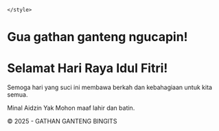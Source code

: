 
<html lang="id">
<head>
  
    </style>
</head>
<body>
    <div class="container">
       <h1>Gua gathan ganteng ngucapin!</h1>
        <h1>Selamat Hari Raya Idul Fitri!</h1>
        <p>Semoga hari yang suci ini membawa berkah dan kebahagiaan untuk kita semua.</p>
        <p>Minal Aidzin Yak Mohon maaf lahir dan batin.</p>
    </div>
    <div class="footer">
        <p>&copy; 2025 - GATHAN GANTENG BINGITS</p>
    </div>
</body>
</html>
